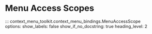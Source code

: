# Menu Access Scopes


::: context_menu_toolkit.context_menu_bindings.MenuAccessScope
    options:
        show_labels: false
        show_if_no_docstring: true
        heading_level: 2

